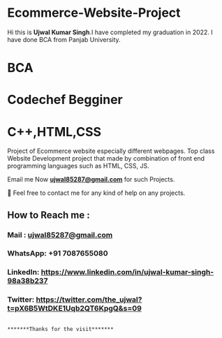 # Ecommerce-Website-Project

Hi this is **Ujwal Kumar Singh**.I have completed my graduation in 2022. I have done BCA from Panjab University.
# BCA
# Codechef Begginer
# C++,HTML,CSS

Project of Ecommerce website especially different webpages. Top class Website Development project that made by combination of front end programming languages such as HTML, CSS, JS.

Email me Now **ujwal85287@gmail.com** for such Projects.

💌 Feel free to contact me for any kind of help on any projects.

## How to Reach me :

### Mail : ujwal85287@gmail.com 

### WhatsApp: **+91 7087655080**

### LinkedIn: **https://www.linkedin.com/in/ujwal-kumar-singh-98a38b237**

### Twitter: **https://twitter.com/the_ujwal?t=pX6B5WtDKE1Uqb2QT6KpgQ&s=09**




                                                                     *******Thanks for the visit*******
